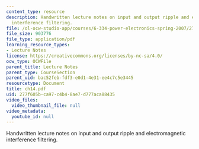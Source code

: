 ```yaml
---
content_type: resource
description: Handwritten lecture notes on input and output ripple and electromagnetic
  interference filtering.
file: /ol-ocw-studio-app/courses/6-334-power-electronics-spring-2007/277f605bca97c4b48ae7d777aca88435_ch14.pdf
file_size: 903776
file_type: application/pdf
learning_resource_types:
- Lecture Notes
license: https://creativecommons.org/licenses/by-nc-sa/4.0/
ocw_type: OCWFile
parent_title: Lecture Notes
parent_type: CourseSection
parent_uid: bac52feb-fdf3-e0d1-4e31-ee4c7c5e3445
resourcetype: Document
title: ch14.pdf
uid: 277f605b-ca97-c4b4-8ae7-d777aca88435
video_files:
  video_thumbnail_file: null
video_metadata:
  youtube_id: null
---
```

Handwritten lecture notes on input and output ripple and electromagnetic interference filtering.